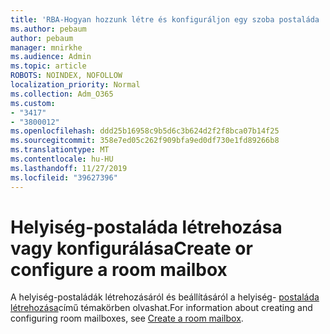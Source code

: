 ```yaml
---
title: 'RBA-Hogyan hozzunk létre és konfiguráljon egy szoba postaláda '
ms.author: pebaum
author: pebaum
manager: mnirkhe
ms.audience: Admin
ms.topic: article
ROBOTS: NOINDEX, NOFOLLOW
localization_priority: Normal
ms.collection: Adm_O365
ms.custom:
- "3417"
- "3800012"
ms.openlocfilehash: ddd25b16958c9b5d6c3b624d2f2f8bca07b14f25
ms.sourcegitcommit: 358e7ed05c262f909bfa9ed0df730e1fd89266b8
ms.translationtype: MT
ms.contentlocale: hu-HU
ms.lasthandoff: 11/27/2019
ms.locfileid: "39627396"
---
```

# <a name="create-or-configure-a-room-mailbox"></a><span data-ttu-id="c1531-102">Helyiség-postaláda létrehozása vagy konfigurálása</span><span class="sxs-lookup"><span data-stu-id="c1531-102">Create or configure a room mailbox</span></span>

<span data-ttu-id="c1531-103">A helyiség-postaládák létrehozásáról és beállításáról a helyiség- [postaláda létrehozása](https://docs.microsoft.com/exchange/recipients/room-mailboxes?view=exchserver-2019#create-a-room-mailbox)című témakörben olvashat.</span><span class="sxs-lookup"><span data-stu-id="c1531-103">For information about creating and configuring room mailboxes, see [Create a room mailbox](https://docs.microsoft.com/exchange/recipients/room-mailboxes?view=exchserver-2019#create-a-room-mailbox).</span></span>